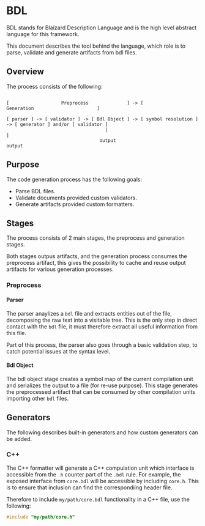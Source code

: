 # BDL

BDL stands for Blaizard Description Language and is the high level abstract language for this framework.

This document describes the tool behind the language, which role is to parse, validate and generate artifacts from bdl files.

## Overview

The process consists of the following:

```

[                   Preprocess              ] -> [                        Generation                       ]

[ parser ] -> [ validator ] -> [ Bdl Object ] -> [ symbol resolution ] -> [ generator ] and/or [ validator ]
                                    |                                         |
                                  output                                    output
```

## Purpose

The code generation process has the following goals:

- Parse BDL files.
- Validate documents provided custom validators.
- Generate artifacts provided custom formatters.

## Stages

The process consists of 2 main stages, the preprocess and generation stages.

Both stages outpus artifacts, and the generation process consumes the preprocess artifact, this gives the possibility to cache and reuse output artifacts for various generation processes.

### Preprocess

#### Parser

The parser anaylizes a `bdl` file and extracts entities out of the file, decomposing the raw text into a visitable tree.
This is the only step in direct contact with the `bdl` file, it must therefore extract all useful information from this file.

Part of this process, the parser also goes through a basic validation step, to catch potential issues at the syntax level.

#### Bdl Object

The bdl object stage creates a symbol map of the current compilation unit and serializes the output to a file (for re-use purpose).
This stage generates the preprocessed artifact that can be consumed by other compilation units importing other `bdl` files.

## Generators

The following describes built-in generators and how custom generators can be added.

### C++

The C++ formatter will generate a C++ compulation unit which interface is accessible from the `.h` counter part of the `.bdl` rule. For example, the exposed interface from `core.bdl` will be accessible by including `core.h`.
This is to ensure that inclusion can find the correspondiing header file.

Therefore to include `my/path/core.bdl` functionality in a C++ file, use the following:

```c++
#include "my/path/core.h"
```
